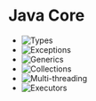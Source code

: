 # Java Core
* ![Types](https://github.com/shamy1st/java-types)
* ![Exceptions](https://github.com/shamy1st/java-exceptions)
* ![Generics]()
* ![Collections]()
* ![Multi-threading](https://github.com/shamy1st/java-multithreading)
* ![Executors](https://github.com/shamy1st/java-executors)
